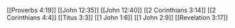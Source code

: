 [[Proverbs 4:19]]
[[John 12:35]]
[[John 12:40]]
[[2 Corinthians 3:14]]
[[2 Corinthians 4:4]]
[[Titus 3:3]]
[[1 John 1:6]]
[[1 John 2:9]]
[[Revelation 3:17]]
